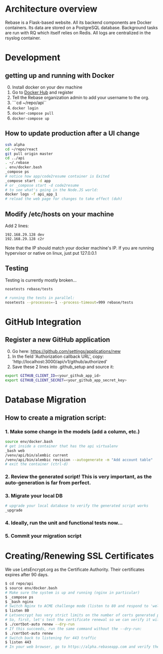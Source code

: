 # Architecture overview
Rebase is a Flask-based website.
All its backend components are Docker containers.
Its data are stored on a PostgreSQL database.
Background tasks are run with RQ which itself relies on Redis.
All logs are centralized in the rsyslog container.


# Development
## getting up and running with Docker
0. Install docker on your dev machine
1. Go to [Docker Hub](https://hub.docker.com) and register
2. Tell the Rebase organization admin to add your username to the org.
3. ```cd ~/repo/api``
4. ```docker login```
5. ```docker-compose pull```
6. ```docker-compose up```

## How to update production after a UI change
```bash
ssh alpha
cd ~/repo/react
git pull origin master
cd ../api
. ~/.rebase
. env/docker.bash
_compose ps
# notice how app/code2resume container is Exited
_compose start -d app
# or _compose start -d code2resume
# to see what's going in the Node.JS world:
docker logs -f api_app_1 
# reload the web page for changes to take effect (duh)
```
## Modify /etc/hosts on your machine
Add 2 lines:
```
192.168.29.128 dev
192.168.29.128 c2r
```
Note that the IP should match your docker machine's IP.
If you are running hypervisor or native on linux, just put 127.0.0.1

## Testing
Testing is currently mostly broken...

```bash
nosetests rebase/tests

# running the tests in parallel:
nosetests --processes=-1 --process-timeout=999 rebase/tests
```
# GitHub Integration
## Register a new GitHub application
0. Go here: https://github.com/settings/applications/new
1. In the field 'Authorization callback URL', copy: 'http://localhost:3000/api/v1/github/authorized'
2. Save these 2 lines into .github_setup and source it:
```bash
export GITHUB_CLIENT_ID=<your_github_app_id>
export GITHUB_CLIENT_SECRET=<your_github_app_secret_key>
```

# Database Migration
## How to create a migration script:
### 1. Make some change in the models (add a column, etc.)
```bash
source env/docker.bash
# get inside a container that has the api virtualenv
_bash web
/venv/api/bin/alembic current
/venv/api/bin/alembic revision --autogenerate -m "Add account table"
# exit the container (ctrl-d)
```
### 2. Review the generated script! This is very important, as the auto-generation is far from perfect.
### 3. Migrate your local DB
```bash
# upgrade your local database to verify the generated script works
_upgrade
```
### 4. Ideally, run the unit and functional tests now...
### 5. Commit your migration script

# Creating/Renewing SSL Certificates
We use LetsEncrypt.org as the Certificate Authority.
Their certificates expires after 90 days.

```bash
$ cd repo/api
$ source env/docker.bash
# Make sure the system is up and running (nginx in particular)
$ _compose ps
$ _bash nginx
# Switch Nginx to ACME challenge mode (listen to 80 and respond to 'well-known ACME challenge'
$ listen 80
# Letsencrypt has very strict limits on the number of certs generated per day for one domain.
# So, first, let's test the certificate renewal so we can verify it will work without hurting our rate limit.
$ ./certbot-auto renew --dry-run
# If this succeeds, run the same command without the --dry-run:
$ ./certbot-auto renew
# Switch back to listening for 443 traffic
$ listen 443
# In your web browser, go to https://alpha.rebaseapp.com and verify the certificate expiration date (today+90days).
```
